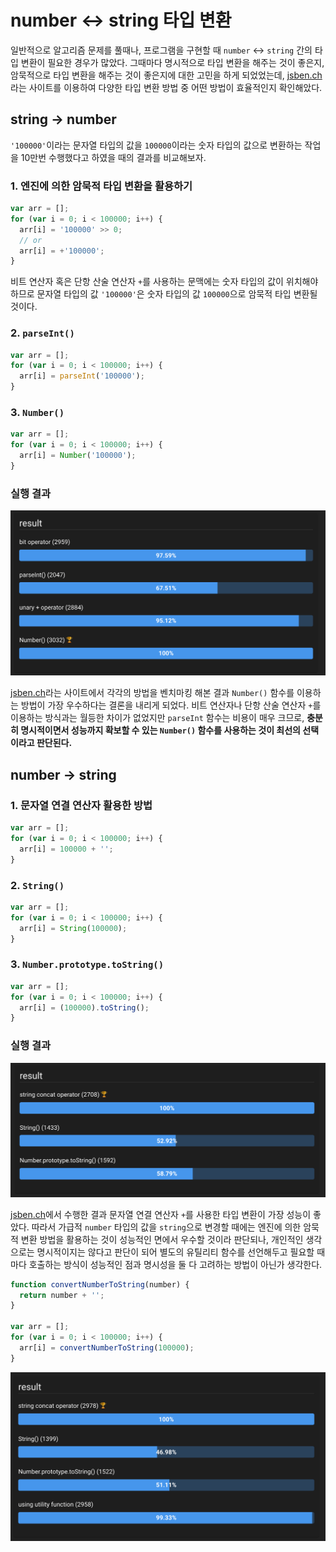 # number ↔ string 타입 변환

일반적으로 알고리즘 문제를 풀때나, 프로그램을 구현할 때 `number` ↔ `string` 간의 타입 변환이 필요한 경우가 많았다. 그때마다 명시적으로 타입 변환을 해주는 것이 좋은지, 암묵적으로 타입 변환을 해주는 것이 좋은지에 대한 고민을 하게 되었었는데, [jsben.ch](https://jsben.ch/)라는 사이트를 이용하여 다양한 타입 변환 방법 중 어떤 방법이 효율적인지 확인해았다.

## string → number

`'100000'`이라는 문자열 타입의 값을 `100000`이라는 숫자 타입의 값으로 변환하는 작업을 10만번 수행했다고 하였을 때의 결과를 비교해보자.

### 1. 엔진에 의한 암묵적 타입 변환을 활용하기

```javascript
var arr = [];
for (var i = 0; i < 100000; i++) {
  arr[i] = '100000' >> 0;
  // or
  arr[i] = +'100000';
}
```

비트 연산자 혹은 단항 산술 연산자 `+`를 사용하는 문맥에는 숫자 타입의 값이 위치해야 하므로 문자열 타입의 값 `'100000'`은 숫자 타입의 값 `100000`으로 암묵적 타입 변환될 것이다.

### 2. `parseInt()`

```javascript
var arr = [];
for (var i = 0; i < 100000; i++) {
  arr[i] = parseInt('100000');
}
```

### 3. `Number()`

```javascript
var arr = [];
for (var i = 0; i < 100000; i++) {
  arr[i] = Number('100000');
}
```

### 실행 결과

![string-to-number-result](201120-TIL/string-to-number-result.png)

[jsben.ch](https://jsben.ch/TR6q8)라는 사이트에서 각각의 방법을 벤치마킹 해본 결과 `Number()` 함수를 이용하는 방법이 가장 우수하다는 결론을 내리게 되었다. 비트 연산자나 단항 산술 연산자 `+`를 이용하는 방식과는 월등한 차이가 없었지만 `parseInt` 함수는 비용이 매우 크므로, **충분히 명시적이면서 성능까지 확보할 수 있는 `Number()` 함수를 사용하는 것이 최선의 선택이라고 판단된다.**

## number → string

### 1. 문자열 연결 연산자 활용한 방법

```javascript
var arr = [];
for (var i = 0; i < 100000; i++) {
  arr[i] = 100000 + '';
}
```

### 2. `String()`

```javascript
var arr = [];
for (var i = 0; i < 100000; i++) {
  arr[i] = String(100000);
}
```

### 3. `Number.prototype.toString()`

```javascript
var arr = [];
for (var i = 0; i < 100000; i++) {
  arr[i] = (100000).toString();
}
```

### 실행 결과

![number-to-string-result](201120-TIL/number-to-string-result.png)

[jsben.ch](https://jsben.ch/KUoeU)에서 수행한 결과 문자열 연결 연산자 `+`를 사용한 타입 변환이 가장 성능이 좋았다. 따라서 가급적 `number` 타입의 값을 `string`으로 변경할 때에는 엔진에 의한 암묵적 변환 방법을 활용하는 것이 성능적인 면에서 우수할 것이라 판단되나, 개인적인 생각으로는 명시적이지는 않다고 판단이 되어 별도의 유틸리티 함수를 선언해두고 필요할 때마다 호출하는 방식이 성능적인 점과 명시성을 둘 다 고려하는 방법이 아닌가 생각한다.

```javascript
function convertNumberToString(number) {
  return number + '';
}

var arr = [];
for (var i = 0; i < 100000; i++) {
  arr[i] = convertNumberToString(100000);
}
```

![result-with-utility](201120-TIL/result-with-utility.png)
